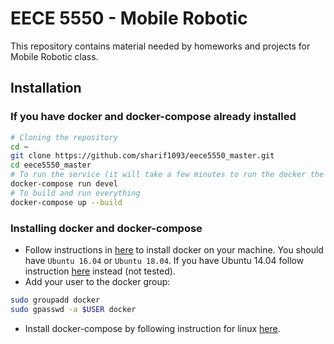 # EECE 5550 - Mobile Robotic

This repository contains material needed by homeworks and projects for Mobile Robotic class.

## Installation

### If you have docker and docker-compose already installed

```bash
# Cloning the repository
cd ~
git clone https://github.com/sharif1093/eece5550_master.git
cd eece5550_master
# To run the service (it will take a few minutes to run the docker the first time)
docker-compose run devel
# To build and run everything
docker-compose up --build
```

### Installing docker and docker-compose

* Follow instructions in [here](https://docs.docker.com/install/linux/docker-ce/ubuntu/) to install docker on your machine. You should have `Ubuntu 16.04` or `Ubuntu 18.04`. If you have Ubuntu 14.04 follow instruction [here](https://gist.github.com/katopz/7eb4d8c475ee61e18624f3787c33fc21) instead (not tested).
* Add your user to the docker group:

```bash
sudo groupadd docker
sudo gpasswd -a $USER docker
```

* Install docker-compose by following instruction for linux [here](https://docs.docker.com/compose/install/#install-compose).

